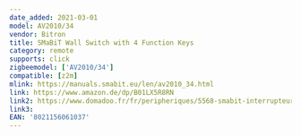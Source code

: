 ```yaml
---
date_added: 2021-03-01
model: AV2010/34
vendor: Bitron
title: SMaBiT Wall Switch with 4 Function Keys
category: remote
supports: click
zigbeemodel: ['AV2010/34']
compatible: [z2m]
mlink: https://manuals.smabit.eu/len/av2010_34.html
link: https://www.amazon.de/dp/B01LX5R8RN
link2: https://www.domadoo.fr/fr/peripheriques/5568-smabit-interrupteur-mural-zigbee-avec-piles-8021156061037.html
link3: 
EAN: '8021156061037'
---
```

